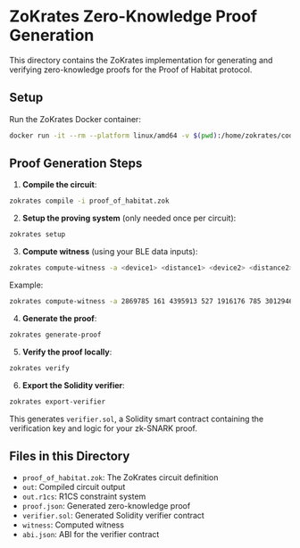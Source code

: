 # ZoKrates Zero-Knowledge Proof Generation

This directory contains the ZoKrates implementation for generating and verifying zero-knowledge proofs for the Proof of Habitat protocol.

## Setup

Run the ZoKrates Docker container:
```bash
docker run -it --rm --platform linux/amd64 -v $(pwd):/home/zokrates/code -w /home/zokrates/code zokrates/zokrates /bin/bash
```

## Proof Generation Steps

1. **Compile the circuit**:
```bash
zokrates compile -i proof_of_habitat.zok
```

2. **Setup the proving system** (only needed once per circuit):
```bash
zokrates setup
```

3. **Compute witness** (using your BLE data inputs):
```bash
zokrates compute-witness -a <device1> <distance1> <device2> <distance2> <device3> <distance3> <device4> <distance4> <device5> <distance5> <device6> <distance6> <rfmedium>
```
Example:
```bash
zokrates compute-witness -a 2869785 161 4395913 527 1916176 785 3012946 1513 2501505 2344 3052927 4510 1
```

4. **Generate the proof**:
```bash
zokrates generate-proof
```

5. **Verify the proof locally**:
```bash
zokrates verify
```

6. **Export the Solidity verifier**:
```bash
zokrates export-verifier
```
This generates `verifier.sol`, a Solidity smart contract containing the verification key and logic for your zk-SNARK proof.

## Files in this Directory

- `proof_of_habitat.zok`: The ZoKrates circuit definition
- `out`: Compiled circuit output
- `out.r1cs`: R1CS constraint system
- `proof.json`: Generated zero-knowledge proof
- `verifier.sol`: Generated Solidity verifier contract
- `witness`: Computed witness
- `abi.json`: ABI for the verifier contract 